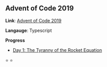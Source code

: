 ## Advent of Code 2019

**Link**: [Advent of Code 2019](https://adventofcode.com/2019)

**Langauge**: Typescript

**Progress**

- [Day 1: The Tyranny of the Rocket Equation](https://adventofcode.com/2019/day/1)

:star: :star:

